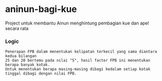 # aninun-bagi-kue
Project untuk membantu Ainun menghintung pembagian kue dan apel secara rata

### Logic
```
Penerapan FPB dalam menentukan kelipatan terkecil yang sama diantara kedua bilangan
25 dan 20 bertemu pada nilai "5", hasil factor FPB ini menentukan berapa banyak kotak.
Untuk menentukan berapa masing-masing dibagi kedalam setiap kotak tinggal dibagi dengan nilai FPB.
```

